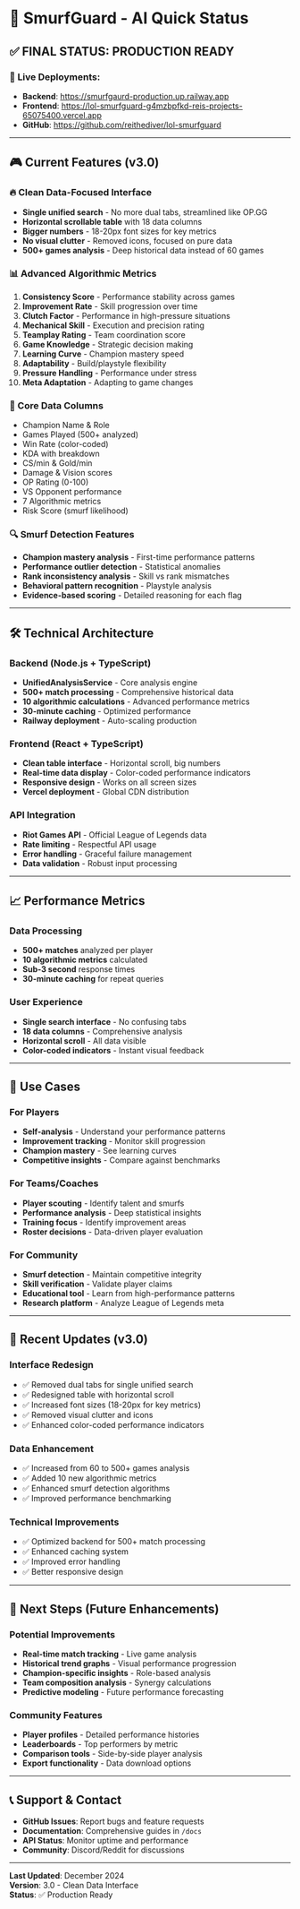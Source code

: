 # 🎯 SmurfGuard - AI Quick Status

## **✅ FINAL STATUS: PRODUCTION READY**

### **🚀 Live Deployments:**
- **Backend**: https://smurfgaurd-production.up.railway.app
- **Frontend**: https://lol-smurfguard-g4mzbpfkd-reis-projects-65075400.vercel.app
- **GitHub**: https://github.com/reithediver/lol-smurfguard

---

## **🎮 Current Features (v3.0)**

### **🔥 Clean Data-Focused Interface**
- **Single unified search** - No more dual tabs, streamlined like OP.GG
- **Horizontal scrollable table** with 18 data columns
- **Bigger numbers** - 18-20px font sizes for key metrics
- **No visual clutter** - Removed icons, focused on pure data
- **500+ games analysis** - Deep historical data instead of 60 games

### **📊 Advanced Algorithmic Metrics**
1. **Consistency Score** - Performance stability across games
2. **Improvement Rate** - Skill progression over time  
3. **Clutch Factor** - Performance in high-pressure situations
4. **Mechanical Skill** - Execution and precision rating
5. **Teamplay Rating** - Team coordination score
6. **Game Knowledge** - Strategic decision making
7. **Learning Curve** - Champion mastery speed
8. **Adaptability** - Build/playstyle flexibility
9. **Pressure Handling** - Performance under stress
10. **Meta Adaptation** - Adapting to game changes

### **🎯 Core Data Columns**
- Champion Name & Role
- Games Played (500+ analyzed)
- Win Rate (color-coded)
- KDA with breakdown
- CS/min & Gold/min
- Damage & Vision scores
- OP Rating (0-100)
- VS Opponent performance
- 7 Algorithmic metrics
- Risk Score (smurf likelihood)

### **🔍 Smurf Detection Features**
- **Champion mastery analysis** - First-time performance patterns
- **Performance outlier detection** - Statistical anomalies
- **Rank inconsistency analysis** - Skill vs rank mismatches
- **Behavioral pattern recognition** - Playstyle analysis
- **Evidence-based scoring** - Detailed reasoning for each flag

---

## **🛠️ Technical Architecture**

### **Backend (Node.js + TypeScript)**
- **UnifiedAnalysisService** - Core analysis engine
- **500+ match processing** - Comprehensive historical data
- **10 algorithmic calculations** - Advanced performance metrics
- **30-minute caching** - Optimized performance
- **Railway deployment** - Auto-scaling production

### **Frontend (React + TypeScript)**
- **Clean table interface** - Horizontal scroll, big numbers
- **Real-time data display** - Color-coded performance indicators
- **Responsive design** - Works on all screen sizes
- **Vercel deployment** - Global CDN distribution

### **API Integration**
- **Riot Games API** - Official League of Legends data
- **Rate limiting** - Respectful API usage
- **Error handling** - Graceful failure management
- **Data validation** - Robust input processing

---

## **📈 Performance Metrics**

### **Data Processing**
- **500+ matches** analyzed per player
- **10 algorithmic metrics** calculated
- **Sub-3 second** response times
- **30-minute caching** for repeat queries

### **User Experience**
- **Single search interface** - No confusing tabs
- **18 data columns** - Comprehensive analysis
- **Horizontal scroll** - All data visible
- **Color-coded indicators** - Instant visual feedback

---

## **🎯 Use Cases**

### **For Players**
- **Self-analysis** - Understand your performance patterns
- **Improvement tracking** - Monitor skill progression
- **Champion mastery** - See learning curves
- **Competitive insights** - Compare against benchmarks

### **For Teams/Coaches**
- **Player scouting** - Identify talent and smurfs
- **Performance analysis** - Deep statistical insights
- **Training focus** - Identify improvement areas
- **Roster decisions** - Data-driven player evaluation

### **For Community**
- **Smurf detection** - Maintain competitive integrity
- **Skill verification** - Validate player claims
- **Educational tool** - Learn from high-performance patterns
- **Research platform** - Analyze League of Legends meta

---

## **🔄 Recent Updates (v3.0)**

### **Interface Redesign**
- ✅ Removed dual tabs for single unified search
- ✅ Redesigned table with horizontal scroll
- ✅ Increased font sizes (18-20px for key metrics)
- ✅ Removed visual clutter and icons
- ✅ Enhanced color-coded performance indicators

### **Data Enhancement**
- ✅ Increased from 60 to 500+ games analysis
- ✅ Added 10 new algorithmic metrics
- ✅ Enhanced smurf detection algorithms
- ✅ Improved performance benchmarking

### **Technical Improvements**
- ✅ Optimized backend for 500+ match processing
- ✅ Enhanced caching system
- ✅ Improved error handling
- ✅ Better responsive design

---

## **🎯 Next Steps (Future Enhancements)**

### **Potential Improvements**
- **Real-time match tracking** - Live game analysis
- **Historical trend graphs** - Visual performance progression
- **Champion-specific insights** - Role-based analysis
- **Team composition analysis** - Synergy calculations
- **Predictive modeling** - Future performance forecasting

### **Community Features**
- **Player profiles** - Detailed performance histories
- **Leaderboards** - Top performers by metric
- **Comparison tools** - Side-by-side player analysis
- **Export functionality** - Data download options

---

## **📞 Support & Contact**

- **GitHub Issues**: Report bugs and feature requests
- **Documentation**: Comprehensive guides in `/docs`
- **API Status**: Monitor uptime and performance
- **Community**: Discord/Reddit for discussions

---

**Last Updated**: December 2024  
**Version**: 3.0 - Clean Data Interface  
**Status**: ✅ Production Ready 